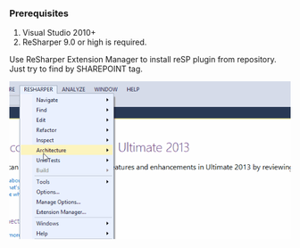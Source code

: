 ﻿---
Title: 'Getting started'
Description: ''

Nav.TopNodeTitle: "Guides"
Nav.TopNodeOrder: 10

Nav.LeftNodeTitle: "Getting started"

Project.LinkTitle:  'Getting started'
Project.LinkOrder:  20
---

### Prerequisites
1. Visual Studio 2010+
2. ReSharper 9.0 or high is required.

Use ReSharper Extension Manager to install reSP plugin from repository. Just try to find by SHAREPOINT tag.

<img src="_img/getting-started.gif" />